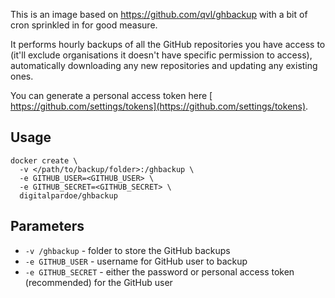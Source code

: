 This is an image based on https://github.com/qvl/ghbackup with a bit of cron sprinkled in for good measure.

It performs hourly backups of all the GitHub repositories you have access to (it'll exclude organisations it doesn't have specific permission to access), automatically downloading any new repositories and updating any existing ones.

You can generate a personal access token here [ https://github.com/settings/tokens](https://github.com/settings/tokens).

## Usage

```
docker create \
  -v </path/to/backup/folder>:/ghbackup \
  -e GITHUB_USER=<GITHUB_USER> \
  -e GITHUB_SECRET=<GITHUB_SECRET> \
  digitalpardoe/ghbackup
```

## Parameters

* `-v /ghbackup` - folder to store the GitHub backups
* `-e GITHUB_USER` - username for GitHub user to backup
* `-e GITHUB_SECRET` - either the password or personal access token (recommended) for the GitHub user
